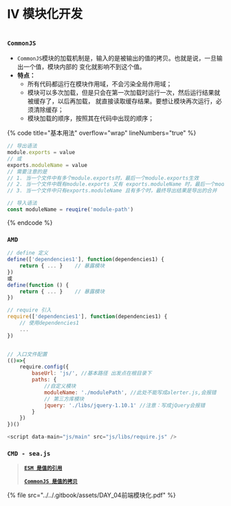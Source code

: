 # IV 模块化开发

<figure><img src="https://pic1.zhimg.com/80/v2-ac1cc476379c858ef58a965839cdb7ab_720w.webp?source=1940ef5c" alt=""><figcaption></figcaption></figure>

### `CommonJS`

* `CommonJS`模块的加载机制是，输⼊的是被输出的值的拷⻉。也就是说，⼀旦输出⼀个值，模块内部的 变化就影响不到这个值。
* **特点：**
  * 所有代码都运⾏在模块作⽤域，不会污染全局作⽤域；&#x20;
  * 模块可以多次加载，但是只会在第⼀次加载时运⾏⼀次，然后运⾏结果就被缓存了，以后再加载， 就直接读取缓存结果。要想让模块再次运⾏，必须清除缓存；
  * 模块加载的顺序，按照其在代码中出现的顺序；

{% code title="基本用法" overflow="wrap" lineNumbers="true" %}
```javascript
// 导出语法
module.exports = value
// 或
exports.moduleName = value
// 需要注意的是
// 1. 当一个文件中有多个module.exports时，最后一个module.exports生效
// 2. 当一个文件中既有module.exports 又有 exports.moduleName 时，最后一个module.exports生效
// 3. 当一个文件中只有exports.moduleName 且有多个时，最终导出结果是导出的合并

// 导入语法
const moduleName = reuqire('module-path')
```
{% endcode %}

### `AMD`

```javascript
// define 定义
define(['dependencies1'], function(dependencies1) {
    return { ... }    // 暴露模块
})
或
define(function () {
    return { ... }    // 暴露模块
})

// require 引入
require(['dependencies1'], function(dependencies1) {
    // 使用dependencies1
    ...
})


// 入口文件配置
(()=>{
    require.config({
        baseUrl: 'js/', //基本路径 出发点在根⽬录下
        paths: {
            //⾃定义模块
            moduleName: './modulePath', //此处不能写成alerter.js,会报错
            // 第三⽅库模块
            jquery: './libs/jquery-1.10.1' //注意：写成jQuery会报错
        }
    })
})()

<script data-main="js/main" src="js/libs/require.js" />
```

### `CMD - sea.js`



> [**`ESM 是值的引用`**](../../notes/concept/esm-yu-commonjs-de-qu-bie.md)&#x20;
>
> [**`CommonJS 是值的拷贝`** ](../../notes/concept/esm-yu-commonjs-de-qu-bie.md)

{% file src="../../.gitbook/assets/DAY_04前端模块化.pdf" %}
